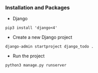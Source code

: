 ### Installation and Packages

- Django 
```
pip3 install 'django<4'
```

- Create a new Django project
```
django-admin startproject django_todo .
```

- Run the project
```
python3 manage.py runserver
```